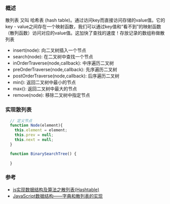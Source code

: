 
### 概述

散列表 又叫 哈希表 (hash table)。通过访问key而直接访问存储的value值。它的key - value之间存在一个映射函数，我们可以通过key值和“看不到”的映射函数（散列函数）访问对应的value值。这加快了查找的速度！存放记录的数组称做散列表

- insert(node): 向二叉树插入一个节点
- search(node): 在二叉树中查找一个节点
- inOrderTraverse(node,callback): 中序遍历二叉树 
- preOrderTraverse(node,callback): 先序遍历二叉树
- postOrderTraverse(node,callback): 后序遍历二叉树
- min(): 返回二叉树中最小的节点
- max(): 返回二叉树中最大的节点
- remove(node): 移除二叉树中指定节点

### 实现散列表
```js
  // 定义节点
  function Node(element){
    this.element = element;
    this.prev = null;
    this.next = null;
  }

  function BinarySearchTree() {
 
  }
```

### 参考

- [js实现数据结构及算法之散列表(Hashtable)](https://juejin.im/post/6844903667934429197)
- [JavaScript数据结构——字典和散列表的实现](https://www.cnblogs.com/jaxu/p/11302315.html)